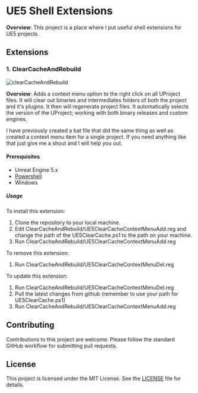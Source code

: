 # UE5 Shell Extensions
**Overview**:
This project is a place where I put useful shell extensions for UE5 projects.

## Extensions

### 1. ClearCacheAndRebuild

![clearCacheAndRebuild](https://github.com/user-attachments/assets/70b3ccd1-0507-48fa-a8ef-0b83a87ecd9b)

**Overview**:
Adds a context menu option to the right click on all UProject files.
It will clear out binaries and intermediates folders of both the project and it's plugins. It then will regenerate project files. It automatically selects the version of the UProject; working with both binary releases and custom engines.

I have previously created a bat file that did the same thing as well as created a context menu item for a single project. If you need anything like that just give me a shout and I will help you out.

#### Prerequisites

- Unreal Engine 5.x
- [Powershell](https://learn.microsoft.com/en-us/powershell/scripting/install/installing-powershell-on-windows?view=powershell-7.4)
- Windows

##### Usage

To install this extension:
1. Clone the repository to your local machine.
2. Edit ClearCacheAndRebuild/UE5ClearCacheContextMenuAdd.reg and change the path of the UE5ClearCache.ps1 to the path on your machine.
3. Run ClearCacheAndRebuild/UE5ClearCacheContextMenuAdd.reg

To remove this extension:
1. Run ClearCacheAndRebuild/UE5ClearCacheContextMenuDel.reg

To update this extension:
1. Run ClearCacheAndRebuild/UE5ClearCacheContextMenuDel.reg
2. Pull the latest changes from github (remember to use your path for UE5ClearCache.ps1)
4. Run ClearCacheAndRebuild/UE5ClearCacheContextMenuAdd.reg

## Contributing

Contributions to this project are welcome. Please follow the standard GitHub workflow for submitting pull requests.

## License

This project is licensed under the MIT License. See the [LICENSE](LICENSE) file for details.
